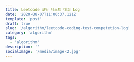 ```yaml
---
title: Leetcode 코딩 테스트 대회 Log
date: '2020-08-07T11:00:37.121Z'
template: 'post'
draft: true
slug: '/algorithm/leetcode-coding-test-competetion-log'
category: 'algorithm'
tags:
  - 'algorithm'
description: ''
socialImage: '/media/image-2.jpg'
---
```


